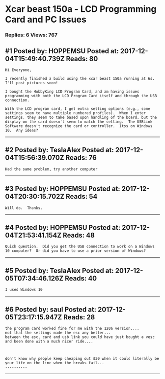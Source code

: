 # Xcar beast 150a - LCD Programming Card and PC Issues

### Replies: 6 Views: 767

## \#1 Posted by: HOPPEMSU Posted at: 2017-12-04T15:49:40.739Z Reads: 80

```
Hi Everyone,

I recently finished a build using the xcar beast 150a running at 6s.  I'll post pictures soon!

I bought the HobbyKing LCD Program Card, and am having issues programming with both the LCD Program Card itself and through the USB connection.

With the LCD program card, I get extra setting options (e.g., some settings seem to have multiple numbered profiles).  When I enter settings, they seem to take based upon handling of the board, but the display on the card doesn't seem to match the setting.  The USBLink Software doesn't recognize the card or controller.  Itss on Windows 10.  Any ideas?
```

---
## \#2 Posted by: TeslaAlex Posted at: 2017-12-04T15:56:39.070Z Reads: 76

```
Had the same problem, try another computer
```

---
## \#3 Posted by: HOPPEMSU Posted at: 2017-12-04T20:30:15.702Z Reads: 54

```
Will do.  Thanks.
```

---
## \#4 Posted by: HOPPEMSU Posted at: 2017-12-04T21:53:41.154Z Reads: 48

```
Quick question.  Did you get the USB connection to work on a Windows 10 computer?  Or did you have to use a prior version of Windows?
```

---
## \#5 Posted by: TeslaAlex Posted at: 2017-12-05T07:34:46.126Z Reads: 40

```
I used Windows 10
```

---
## \#6 Posted by: saul Posted at: 2017-12-05T23:17:15.947Z Reads: 28

```
the program card worked fine for me with the 120a version....
not that the settings made the esc any better...
between the esc, card and usb link you could have just bought a vesc and been done with a much nicer ride....



don't know why people keep cheaping out $30 when it could literally be your life on the line when the breaks fail...
----------
```

---
